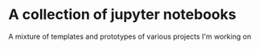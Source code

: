 # A collection of jupyter notebooks

A mixture of templates and prototypes of various projects I'm working on
